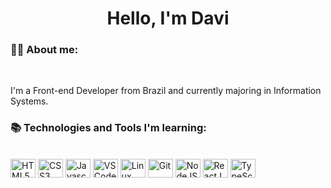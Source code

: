 <h1 align="center">Hello, I'm Davi</h1>

### :man_technologist: About me:

<br>

<p align="left">I'm a Front-end Developer from Brazil and currently majoring in Information Systems.</p>


### :books: Technologies and Tools I'm learning:
<br>
<div style="display: inline-block">
    <img align="center" width="40" height="30" alt="HTML5" src="https://cdn.jsdelivr.net/gh/devicons/devicon/icons/html5/html5-original.svg" />
    <img align="center" width="40" height="30" alt="CSS3" src="https://cdn.jsdelivr.net/gh/devicons/devicon/icons/css3/css3-original.svg" />
    <img align="center" width="40" height="30" alt="Javascript" src="https://cdn.jsdelivr.net/gh/devicons/devicon/icons/javascript/javascript-original.svg" />
    <img align="center" width="40" height="30" alt="VSCode" src="https://cdn.jsdelivr.net/gh/devicons/devicon/icons/vscode/vscode-original.svg" />
    <img align="center" width="40" height="30" alt="Linux "src="https://cdn.jsdelivr.net/gh/devicons/devicon/icons/linux/linux-original.svg" />
    <img align="center" width="40" height="30" alt="Git" src="https://cdn.jsdelivr.net/gh/devicons/devicon/icons/git/git-original.svg" />
    <img align="center" width="40" height="30" alt="NodeJS" src="https://cdn.jsdelivr.net/gh/devicons/devicon/icons/nodejs/nodejs-original.svg" />
    <img align="center" width="40" height="30" alt="ReactJS" src="https://cdn.jsdelivr.net/gh/devicons/devicon/icons/react/react-original.svg" />
    <img align="center" width="40" height="30" alt="TypeScript" src="https://cdn.jsdelivr.net/gh/devicons/devicon/icons/typescript/typescript-original.svg" />
</div>

<br>
